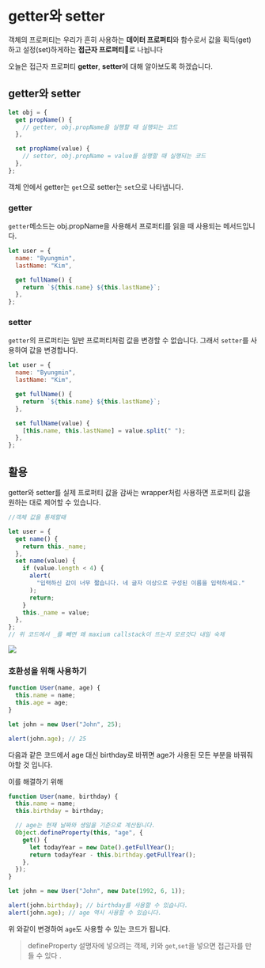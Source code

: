 # getter와 setter

객체의 프로퍼티는 우리가 흔히 사용하는 **데이터 프로퍼티**와 함수로서 값을 획득(get)하고 설정(set)하게하는 **접근자 프로퍼티**로 나뉩니다

오늘은 접근자 프로퍼티 **getter**, **setter**에 대해 알아보도록 하겠습니다.

## getter와 setter

```js
let obj = {
  get propName() {
    // getter, obj.propName을 실행할 때 실행되는 코드
  },

  set propName(value) {
    // setter, obj.propName = value를 실행할 때 실행되는 코드
  },
};
```

객체 안에서 getter는 `get`으로 setter는 `set`으로 나타냅니다.

### getter

`getter`메소드는 obj.propName을 사용해서 프로퍼티를 읽을 때 사용되는 메서드입니다.

```js
let user = {
  name: "Byungmin",
  lastName: "Kim",

  get fullName() {
    return `${this.name} ${this.lastName}`;
  },
};
```

### setter

`getter`의 프로퍼티는 일반 프로퍼티처럼 값을 변경할 수 없습니다. 그래서 `setter`를 사용하여 값을 변경합니다.

```js
let user = {
  name: "Byungmin",
  lastName: "Kim",

  get fullName() {
    return `${this.name} ${this.lastName}`;
  },

  set fullName(value) {
    [this.name, this.lastName] = value.split(" ");
  },
};
```

## 활용

getter와 setter를 실제 프로퍼티 값을 감싸는 wrapper처럼 사용하면 프로퍼티 값을 원하는 대로 제어할 수 있습니다.

```js
//객체 값을 통제할때

let user = {
  get name() {
    return this._name;
  },
  set name(value) {
    if (value.length < 4) {
      alert(
        "입력하신 값이 너무 짧습니다. 네 글자 이상으로 구성된 이름을 입력하세요."
      );
      return;
    }
    this._name = value;
  },
};
// 위 코드에서 _를 빼면 왜 maxium callstack이 뜨는지 모르것다 내일 숙제
```

![](https://velog.velcdn.com/images/kbm940526/post/b870da40-0d63-47fd-b34b-1a89cd5be2e4/image.png)

### 호환성을 위해 사용하기

```js
function User(name, age) {
  this.name = name;
  this.age = age;
}

let john = new User("John", 25);

alert(john.age); // 25
```

다음과 같은 코드에서 age 대신 birthday로 바뀌면 age가 사용된 모든 부분을 바꿔줘야할 것 입니다.

이를 해결하기 위해

```js
function User(name, birthday) {
  this.name = name;
  this.birthday = birthday;

  // age는 현재 날짜와 생일을 기준으로 계산됩니다.
  Object.defineProperty(this, "age", {
    get() {
      let todayYear = new Date().getFullYear();
      return todayYear - this.birthday.getFullYear();
    },
  });
}

let john = new User("John", new Date(1992, 6, 1));

alert(john.birthday); // birthday를 사용할 수 있습니다.
alert(john.age); // age 역시 사용할 수 있습니다.
```

위 와같이 변경하여 `age`도 사용할 수 있는 코드가 됩니다.

> defineProperty
> 설명자에 넣으려는 객체, 키와 `get`,`set`을 넣으면 접근자를 만들 수 있다 .
